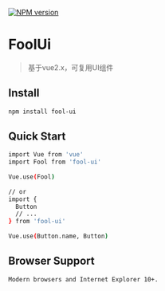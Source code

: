 [![NPM version](https://img.shields.io/npm/v/fool-ui.svg)](https://www.npmjs.com/package/fool-ui)

# FoolUi

> 基于vue2.x，可复用UI组件

## Install

``` bash
npm install fool-ui
```
## Quick Start
``` bash
import Vue from 'vue'
import Fool from 'fool-ui'
 
Vue.use(Fool)
 
// or
import {
  Button
  // ...
} from 'fool-ui'
 
Vue.use(Button.name, Button)
```
## Browser Support
``` bash
Modern browsers and Internet Explorer 10+.
```


